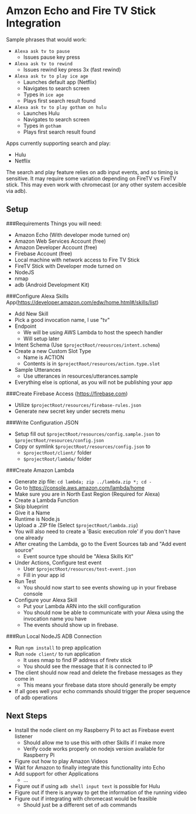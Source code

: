 Amzon Echo and Fire TV Stick Integration
========================================

Sample phrases that would work:
  - `Alexa ask tv to pause`
    - Issues pause key press 
  - `Alexa ask tv to rewind`
    - Issues rewind key press 3x (fast rewind)
  - `Alexa ask tv to play ice age`
    - Launches default app (Netflix)
    - Navigates to search screen
    - Types in `ice age`
    - Plays first search result found
  - `Alexa ask tv to play gotham on hulu`
    - Launches Hulu
    - Navigates to search screen
    - Types in `gotham`
    - Plays first search result found
  
Apps currently supporting search and play:
  - Hulu 
  - Netflix

The search and play feature relies on adb input events, and so timing is sensitive.  It may require some variation depending on FireTV vs FireTV stick.  This may even work with chromecast (or any other system accesible via adb).  

Setup
---------------------------------------

###Requirements
Things you will need:
  - Amazon Echo (With developer mode turned on)
  - Amazon Web Services Account (free)
  - Amazon Developer Account (free)
  - Firebase Account (free)
  - Local machine with network access to Fire TV Stick
  - FireTV Stick with Developer mode turned on
  - NodeJS
  - nmap
  - adb (Android Development Kit)
 


###Configure Alexa Skills App(https://developer.amazon.com/edw/home.html#/skills/list)
  - Add New Skill
  - Pick a good invocation name, I use "tv"
  - Endpoint
    - We will be using AWS Lambda to host the speech handler
    - Will setup later
  - Intent Schema (Use `$projectRoot/reousrces/intent.schema`)
  - Create a new Custom Slot Type
    - Name is ACTION
    - Contents is in `$projectRoot/resources/action.type.slot`
  - Sample Utterances
    - Use utterances in resources/utterances.sample
  - Everything else is optional, as you will not be publishing your app
  
###Create Firebase Access (https://firebase.com)
  - Utilize `$projectRoot/resources/firebase-rules.json`
  - Generate new secret key under secrets menu
  
###Write Configuration JSON
  - Setup fill out `$projectRoot/resources/config.sample.json` to `$projectRoot/resources/config.json`
  - Copy or symlink `$projectRoot/resources/config.json` to 
    - `$projectRoot/client/` folder 
    - `$projectRoot/lambda/` folder 

###Create Amazon Lambda 
  - Generate zip file: `cd lambda; zip ../lambda.zip *; cd -`
  - Go to https://console.aws.amazon.com/lambda/home
  - Make sure you are in North East Region (Required for Alexa)
  - Create a Lambda Function
  - Skip blueprint
  - Give it a Name
  - Runtime is Node.js
  - Upload a .ZIP file (Select `$projectRoot/lambda.zip`)
  - You will also need to create a 'Basic execution role' if you don't have one already
  - After creating the Lambda, go to the Event Sources tab and "Add event source"
    - Event source type should be "Alexa Skills Kit"
  - Under Actions, Configure test event
    - User `$projectRoot/resources/test-event.json`
    - Fill in your app id 
  - Run Test
    - You should now start to see events showing up in your firebase console
  - Configure your Alexa Skill
    - Put your Lambda ARN into the skill configuration
    - You should now be able to communicate with your Alexa using the invocation name you have
    - The events should show up in firebase.

###Run Local NodeJS ADB Connection
  - Run `npm install` to prep application
  - Run `node client/` to run application
    - It uses nmap to find IP address of firetv stick
    - You should see the message that it is connected to IP
  - The client should now read and delete the firebase messages as they come in
     - This means your firebase data store should generally be empty
  - If all goes well your echo commands should trigger the proper sequence of adb operations
     
     
Next Steps
------------------------------------------------
  * Install the node client on my Raspberry Pi to act as Firebase event listener
    * Should allow me to use this with other Skills if I make more
    * Verify code works properly on nodejs version available for Raspberry Pi
  * Figure out how to play Amazon Videos
  * Wait for Amazon to finally integrate this functionality into Echo
  * Add support for other Applications
    * ...
  * Figure out if using `adb shell input text` is possible for Hulu
  * Figure out if there is anyway to get the information of the running video
  * Figure out if integrating with chromecast would be feasible
     * Should just be a different set of `adb` commands